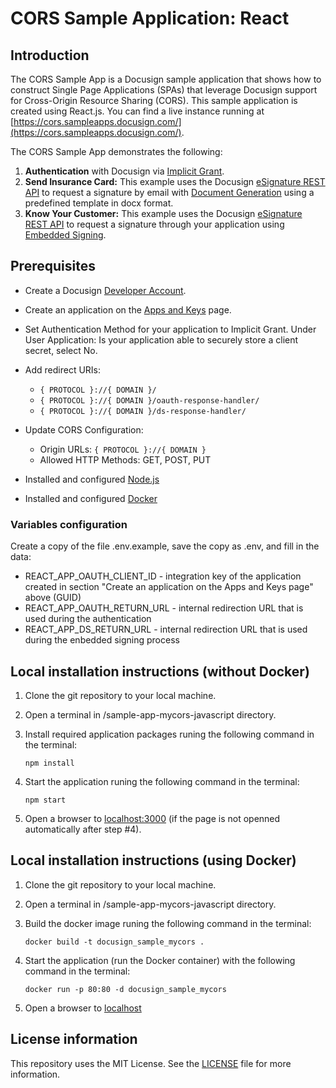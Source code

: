 # CORS Sample Application: React

## Introduction

The CORS Sample App is a Docusign sample application that shows how to construct Single Page Applications (SPAs) that leverage Docusign support for Cross-Origin Resource Sharing (CORS). This sample application is created using React.js. You can find a live instance running at [https://cors.sampleapps.docusign.com/](https://cors.sampleapps.docusign.com/).

The CORS Sample App demonstrates the following:

1. **Authentication** with Docusign via [Implicit Grant](https://developers.docusign.com/platform/auth/implicit/).
2. **Send Insurance Card:**
   This example uses the Docusign [eSignature REST API](https://developers.docusign.com/docs/esign-rest-api/) to request a signature by email with [Document Generation](https://developers.docusign.com/docs/esign-rest-api/how-to/request-signature-email-document-generation/) using a predefined template in docx format.
3. **Know Your Customer:**
   This example uses the Docusign [eSignature REST API](https://developers.docusign.com/docs/esign-rest-api/) to request a signature through your application using [Embedded Signing](https://developers.docusign.com/docs/esign-rest-api/how-to/request-signature-in-app-embedded/).

## Prerequisites

- Create a Docusign [Developer Account](https://www.docusign.com/developers/sandbox).
- Create an application on the [Apps and Keys](https://admindemo.docusign.com/authenticate?goTo=appsAndKeys) page.
- Set Authentication Method for your application to Implicit Grant. Under User Application: Is your application able to securely store a client secret, select No.

- Add redirect URIs:
  - `{ PROTOCOL }://{ DOMAIN }/`
  - `{ PROTOCOL }://{ DOMAIN }/oauth-response-handler/`
  - `{ PROTOCOL }://{ DOMAIN }/ds-response-handler/`
- Update CORS Configuration:

  - Origin URLs: `{ PROTOCOL }://{ DOMAIN }`
  - Allowed HTTP Methods: GET, POST, PUT

- Installed and configured [Node.js](https://nodejs.org/en/download)
- Installed and configured [Docker](https://www.docker.com/)

### Variables configuration

Create a copy of the file .env.example, save the copy as .env, and fill in the data:

- REACT_APP_OAUTH_CLIENT_ID - integration key of the application created in section "Create an application on the Apps and Keys page" above (GUID)
- REACT_APP_OAUTH_RETURN_URL - internal redirection URL that is used during the authentication
- REACT_APP_DS_RETURN_URL - internal redirection URL that is used during the enbedded signing process

## Local installation instructions (without Docker)

1. Clone the git repository to your local machine.
2. Open a terminal in /sample-app-mycors-javascript directory.
3. Install required application packages runing the following command in the terminal:
   ```
   npm install
   ```
4. Start the application runing the following command in the terminal:

   ```
   npm start
   ```

5. Open a browser to [localhost:3000](http://localhost:3000) (if the page is not openned automatically after step #4).

## Local installation instructions (using Docker)

1. Clone the git repository to your local machine.
2. Open a terminal in /sample-app-mycors-javascript directory.
3. Build the docker image runing the following command in the terminal:
   ```
   docker build -t docusign_sample_mycors .
   ```
4. Start the application (run the Docker container) with the following command in the terminal:

   ```
   docker run -p 80:80 -d docusign_sample_mycors
   ```

5. Open a browser to [localhost](http://localhost)

## License information

This repository uses the MIT License. See the [LICENSE](./LICENSE) file for more information.
